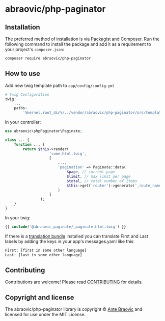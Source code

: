 # abraovic/php-paginator

## Installation

The preferred method of installation is via [Packagist][] and [Composer][]. Run the following command to install the package and add it as a requirement to your project's `composer.json`:

```bash
composer require abraovic/php-paginator
```

## How to use

Add new twig template path to `app/config/config.yml`
```php
# Twig Configuration
twig:
    ...
    paths:
        '%kernel.root_dir%/../vendor/abraovic/php-paginator/src/template': 'abraovic_paginate'
```

In your controller:
```php
use abraovic\phpPaginator\Paginate;

class ... {
    function ... {
        return $this->render(
                    'some.html.twig',
                    [
                        ...,
                        'pagination' => Paginate::data(
                            $page, // current page
                            $limit, // max limit per page
                            $total, // total number of items
                            $this->get('router')->generate('_route_name', array(), true) // route link - replace _route_name with proper name
                        )
                    ]
                );
    }
}
```

In your twig:
```php
{{ include('@abraovic_paginate/_paginate.html.twig') }}
```

If there is a [translation bundle] installed you can translate First and Last labels by adding the keys in your app's messages.yaml like this:
```php
First: [first in some other language]
Last: [last in some other language]
```

## Contributing

Contributions are welcome! Please read [CONTRIBUTING][] for details.

## Copyright and license

The abraovic/php-paginator library is copyright © [Ante Braovic](http://antebraovic.me) and licensed for use under the MIT License.

[packagist]: https://packagist.org/packages/abraovic/php-paginator
[composer]: http://getcomposer.org/
[contributing]: https://github.com/abraovic/php-paginator/blob/master/CONTRIBUTORS.md
[translation bundle]: https://symfony.com/doc/current/translation.html
